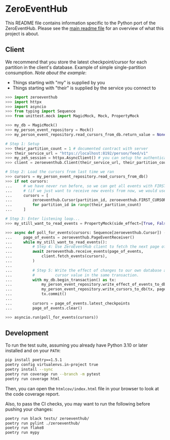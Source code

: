 # ZeroEventHub

This README file contains information specific to the Python port of the ZeroEventHub.
Please see the [main readme file](../../README.md) for an overview of what this project is about.

## Client

We recommend that you store the latest checkpoint/cursor for each partition in the client's
database. Example of simple single-partition consumption. *Note about the example*:

* Things starting with "my" is supplied by you
* Things starting with "their" is supplied by the service you connect to

```python
>>> import zeroeventhub
>>> import httpx
>>> import asyncio
>>> from typing import Sequence
>>> from unittest.mock import MagicMock, Mock, PropertyMock

>>> my_db = MagicMock()
>>> my_person_event_repository = Mock()
>>> my_person_event_repository.read_cursors_from_db.return_value = None

# Step 1: Setup
>>> their_partition_count = 1 # documented contract with server
>>> their_service_url = "https://localhost:8192/person/feed/v1"
>>> my_zeh_session = httpx.AsyncClient() # you can setup the authentication on the session
>>> client = zeroeventhub.Client(their_service_url, their_partition_count, my_zeh_session)

# Step 2: Load the cursors from last time we ran
>>> cursors = my_person_event_repository.read_cursors_from_db()
>>> if not cursors:
...     # we have never run before, so we can get all events with FIRST_CURSOR
...     # (if we just want to receive new events from now, we would use LAST_CURSOR)
...     cursors = [
...         zeroeventhub.Cursor(partition_id, zeroeventhub.FIRST_CURSOR)
...         for partition_id in range(their_partition_count)
...     ]

# Step 3: Enter listening loop...
>>> my_still_want_to_read_events = PropertyMock(side_effect=[True, False])

>>> async def poll_for_events(cursors: Sequence[zeroeventhub.Cursor]) -> None:
...     page_of_events = zeroeventhub.PageEventReceiver()
...     while my_still_want_to_read_events():
...         # Step 4: Use ZeroEventHub client to fetch the next page of events.
...         await zeroeventhub.receive_events(page_of_events,
...             client.fetch_events(cursors),
...         )
...
...         # Step 5: Write the effect of changes to our own database and the updated
...         #         cursor value in the same transaction.
...         with my_db.begin_transaction() as tx:
...             my_person_event_repository.write_effect_of_events_to_db(tx, page_of_events.events)
...             my_person_event_repository.write_cursors_to_db(tx, page_of_events.latest_checkpoints)
...             tx.commit()
...
...         cursors = page_of_events.latest_checkpoints
...         page_of_events.clear()

>>> asyncio.run(poll_for_events(cursors))

```

## Development

To run the test suite, assuming you already have Python 3.10 or later installed and on your `PATH`:
```sh
pip install poetry==1.5.1
poetry config virtualenvs.in-project true
poetry install --sync
poetry run coverage run --branch -m pytest
poetry run coverage html
```

Then, you can open the `htmlcov/index.html` file in your browser to look at the code coverage report.

Also, to pass the CI checks, you may want to run the following before pushing your changes:

```sh
poetry run black tests/ zeroeventhub/
poetry run pylint ./zeroeventhub/
poetry run flake8
poetry run mypy
```
